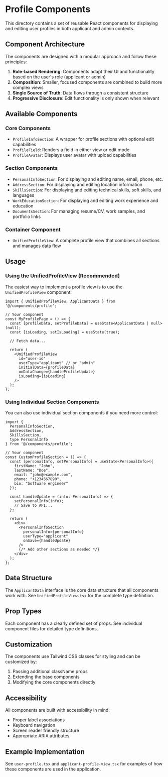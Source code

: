 # Profile Components

This directory contains a set of reusable React components for displaying and editing user profiles in both applicant and admin contexts.

## Component Architecture

The components are designed with a modular approach and follow these principles:

1. **Role-based Rendering**: Components adapt their UI and functionality based on the user's role (applicant or admin)
2. **Composition**: Smaller, focused components are combined to build more complex views
3. **Single Source of Truth**: Data flows through a consistent structure
4. **Progressive Disclosure**: Edit functionality is only shown when relevant

## Available Components

### Core Components

- `ProfileInfoSection`: A wrapper for profile sections with optional edit capabilities
- `ProfileField`: Renders a field in either view or edit mode
- `ProfileAvatar`: Displays user avatar with upload capabilities

### Section Components

- `PersonalInfoSection`: For displaying and editing name, email, phone, etc.
- `AddressSection`: For displaying and editing location information
- `SkillsSection`: For displaying and editing technical skills, soft skills, and languages
- `WorkEducationSection`: For displaying and editing work experience and education
- `DocumentsSection`: For managing resume/CV, work samples, and portfolio links

### Container Component

- `UnifiedProfileView`: A complete profile view that combines all sections and manages data flow

## Usage

### Using the UnifiedProfileView (Recommended)

The easiest way to implement a profile view is to use the `UnifiedProfileView` component:

```tsx
import { UnifiedProfileView, ApplicantData } from '@/components/profile';

// Your component
const MyProfilePage = () => {
  const [profileData, setProfileData] = useState<ApplicantData | null>(null);
  const [isLoading, setIsLoading] = useState(true);

  // Fetch data...

  return (
    <UnifiedProfileView
      id="user-id"
      userType="applicant" // or "admin"
      initialData={profileData}
      onDataChange={handleProfileUpdate}
      isLoading={isLoading}
    />
  );
};
```

### Using Individual Section Components

You can also use individual section components if you need more control:

```tsx
import { 
  PersonalInfoSection, 
  AddressSection, 
  SkillsSection,
  type PersonalInfo
} from '@/components/profile';

// Your component
const CustomProfileSection = () => {
  const [personalInfo, setPersonalInfo] = useState<PersonalInfo>({
    firstName: "John",
    lastName: "Doe",
    email: "john@example.com",
    phone: "+1234567890",
    bio: "Software engineer"
  });

  const handleUpdate = (info: PersonalInfo) => {
    setPersonalInfo(info);
    // Save to API...
  };

  return (
    <div>
      <PersonalInfoSection
        personalInfo={personalInfo}
        userType="applicant"
        onSave={handleUpdate}
      />
      {/* Add other sections as needed */}
    </div>
  );
};
```

## Data Structure

The `ApplicantData` interface is the core data structure that all components work with. See `UnifiedProfileView.tsx` for the complete type definition.

## Prop Types

Each component has a clearly defined set of props. See individual component files for detailed type definitions.

## Customization

The components use Tailwind CSS classes for styling and can be customized by:

1. Passing additional className props
2. Extending the base components
3. Modifying the core components directly

## Accessibility

All components are built with accessibility in mind:
- Proper label associations
- Keyboard navigation
- Screen reader friendly structure
- Appropriate ARIA attributes

## Example Implementation

See `user-profile.tsx` and `applicant-profile-view.tsx` for examples of how these components are used in the application.